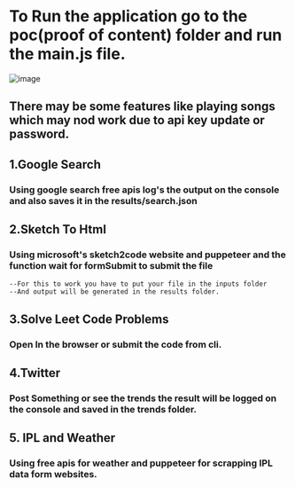 # To Run the application go to the poc(proof of content) folder and run the main.js file.

![image](https://user-images.githubusercontent.com/42701850/115156605-9e8b2f80-a0a2-11eb-8b0a-a7f41616f3ce.png)


## There may be some features like playing songs which may nod work due to api key update or password.


## 1.Google Search 
### Using google search free apis log's the output on the console and also saves it in the results/search.json

## 2.Sketch To Html
### Using microsoft's sketch2code website and puppeteer and the function wait for formSubmit to submit the file
    --For this to work you have to put your file in the inputs folder
    --And output will be generated in the results folder.
    
## 3.Solve Leet Code Problems
### Open In the browser or submit the code from cli.


## 4.Twitter
### Post Something or see the trends the result will be logged on the console and saved in the trends folder.


## 5. IPL and Weather
### Using free apis for weather and puppeteer for scrapping IPL data form websites.
